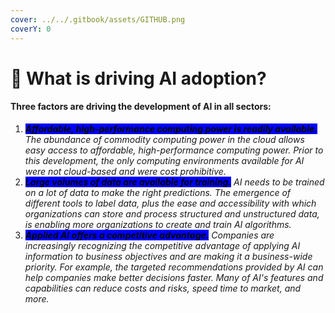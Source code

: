 ```yaml
---
cover: ../../.gitbook/assets/GITHUB.png
coverY: 0
---
```


# 🧿 What is driving AI adoption?

#### Three factors are driving the development of AI in all sectors:

1. _<mark style="background-color:blue;">**Affordable, high-performance computing power is readily available.**</mark> The abundance of commodity computing power in the cloud allows easy access to affordable, high-performance computing power. Prior to this development, the only computing environments available for AI were not cloud-based and were cost prohibitive._
2. _<mark style="background-color:blue;">**Large volumes of data are available for training.**</mark> AI needs to be trained on a lot of data to make the right predictions. The emergence of different tools to label data, plus the ease and accessibility with which organizations can store and process structured and unstructured data, is enabling more organizations to create and train AI algorithms._
3. _<mark style="background-color:blue;">**Applied AI offers a competitive advantage.**</mark> Companies are increasingly recognizing the competitive advantage of applying AI information to business objectives and are making it a business-wide priority. For example, the targeted recommendations provided by AI can help companies make better decisions faster. Many of AI's features and capabilities can reduce costs and risks, speed time to market, and more._
